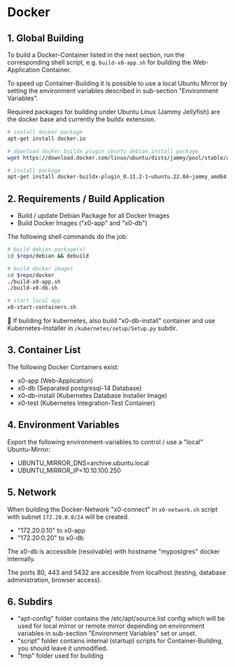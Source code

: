 # Docker

## 1. Global Building

To build a Docker-Container listed in the next section, run the corresponding shell script, e.g. `build-x0-app.sh` for building the Web-Application Container.

To speed up Container-Building it is possible to use a local Ubuntu Mirror by setting the environment variables described in sub-section "Environment Variables".

Required packages for building under Ubuntu Linux (Jammy Jellyfish) are the docker base and currently the buildx extension.

```bash
# install docker package
apt-get install docker.io
```

```bash
# download docker buildx plugin ubuntu debian install package
wget https://download.docker.com/linux/ubuntu/dists/jammy/pool/stable/amd64/docker-buildx-plugin_0.11.2-1~ubuntu.22.04~jammy_amd64.deb

# install package
apt-get install docker-buildx-plugin_0.11.2-1~ubuntu.22.04~jammy_amd64.deb
```

## 2. Requirements / Build Application

* Build / update Debian Package for all Docker Images
* Build Docker Images ("x0-app" and "x0-db")

The following shell commands do the job:

```bash
# build debian package(s)
cd $repo/debian && debuild

# build docker images
cd $repo/docker
./build-x0-app.sh
./build-x0-db.sh

# start local app
x0-start-containers.sh
```

:memo: If building for kubernetes, also build "x0-db-install" container and use Kubernetes-Installer in `/kubernetes/setup/Setup.py` subdir.

## 3. Container List

The following Docker Containers exist:

* x0-app (Web-Application)
* x0-db (Separated postgresql-14 Database)
* x0-db-install (Kubernetes Database Installer Image)
* x0-test (Kubernetes Integration-Test Container)

## 4. Environment Variables

Export the following environment-variables to control / use a "local" Ubuntu-Mirror:

* UBUNTU_MIRROR_DNS=archive.ubuntu.local
* UBUNTU_MIRROR_IP=10.10.100.250

## 5. Network

When building the Docker-Network "x0-connect" in `x0-network.sh` script with subnet `172.20.0.0/24` will be created.

* "172.20.0.10" to x0-app
* "172.20.0.20" to x0-db

The x0-db is accessible (resolvable) with hostname "mypostgres" docker internally.

The ports 80, 443 and 5432 are accesible from localhost (testing, database administration, browser access).

## 6. Subdirs

* "apt-config" folder contains the /etc/apt/source.list config which will be used for local mirror or remote mirror depending on environment variables in sub-section "Environment Variables" set or unset.
* "script" folder contains internal (startup) scripts for Container-Building, you should leave it unmodified.
* "tmp" folder used for building
